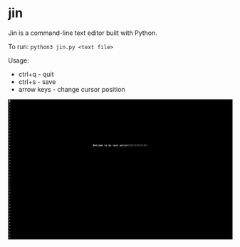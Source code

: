 # jin
Jin is a command-line text editor built with Python.

To run: `python3 jin.py <text file>`

Usage:
- ctrl+q - quit
- ctrl+s - save
- arrow keys - change cursor position


![Alt text](screenshots/screenshot1.png?raw=true)
